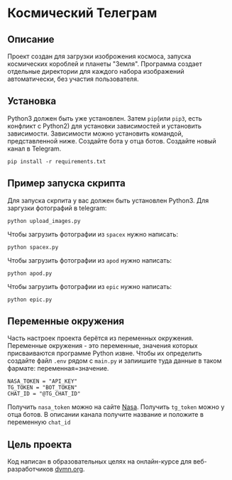 # Космический Телеграм
## Описание
Проект создан для загрузки изоброжения космоса, запуска космических короблей и планеты "Земля". Программа создает отдельные директории для каждого набора изображений автоматически, без участия пользователя.

## Установка
Python3 должен быть уже установлен. Затем ```pip```(или ```pip3```, есть конфликт с Python2) для установки зависимостей и установить зависимости. Зависимости можно установить командой, представленной ниже. Создайте бота у отца ботов. Создайте новый канал в Telegram.
```
pip install -r requirements.txt
```

## Пример запуска скрипта
Для запуска скрпита у вас должен быть установлен Python3.
Для заргузки фотографий в telegram:
```
python upload_images.py
```
Чтобы загрузить фотографии из ```spacex``` нужно написать:
```
python spacex.py
```
Чтобы  загрузить фотографии из ```apod``` нужно написать:
```
python apod.py
```
Чтобы  загрузить фотографии из ```epic``` нужно написать:
```
python epic.py
```
## Переменные окружения
Часть настроек проекта берётся из переменных окружения. Переменные окружения - это переменные, значения которых присваиваются программе Python извне. Чтобы их определить создайте файл ```.env``` рядом с ```main.py``` и запиишите туда данные в таком фармате: переменная=значение.
```
NASA_TOKEN = "API_KEY"
TG_TOKEN = "BOT_TOKEN"
CHAT_ID = "@TG_CHAT_ID"
```
Получить ```nasa_token``` можно на сайте [Nasa](https://api.nasa.gov/#apod). Получить ```tg_token``` можно у отца ботов. В описании канала получите название и положите в переменную ```chat_id```

## Цель проекта
Код написан в образовательных целях на онлайн-курсе для веб-разработчиков [dvmn.org](https://dvmn.org/).
